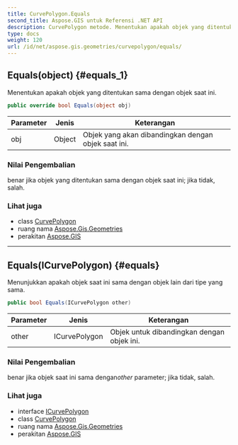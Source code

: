 ```yaml
---
title: CurvePolygon.Equals
second_title: Aspose.GIS untuk Referensi .NET API
description: CurvePolygon metode. Menentukan apakah objek yang ditentukan sama dengan objek saat ini.
type: docs
weight: 120
url: /id/net/aspose.gis.geometries/curvepolygon/equals/
---
```

## Equals(object) {#equals_1}

Menentukan apakah objek yang ditentukan sama dengan objek saat ini.

```csharp
public override bool Equals(object obj)
```

| Parameter | Jenis | Keterangan |
| --- | --- | --- |
| obj | Object | Objek yang akan dibandingkan dengan objek saat ini. |

### Nilai Pengembalian

benar jika objek yang ditentukan sama dengan objek saat ini; jika tidak, salah.

### Lihat juga

* class [CurvePolygon](../)
* ruang nama [Aspose.Gis.Geometries](../../curvepolygon/)
* perakitan [Aspose.GIS](../../../)

---

## Equals(ICurvePolygon) {#equals}

Menunjukkan apakah objek saat ini sama dengan objek lain dari tipe yang sama.

```csharp
public bool Equals(ICurvePolygon other)
```

| Parameter | Jenis | Keterangan |
| --- | --- | --- |
| other | ICurvePolygon | Objek untuk dibandingkan dengan objek ini. |

### Nilai Pengembalian

benar jika objek saat ini sama dengan*other* parameter; jika tidak, salah.

### Lihat juga

* interface [ICurvePolygon](../../icurvepolygon/)
* class [CurvePolygon](../)
* ruang nama [Aspose.Gis.Geometries](../../curvepolygon/)
* perakitan [Aspose.GIS](../../../)


